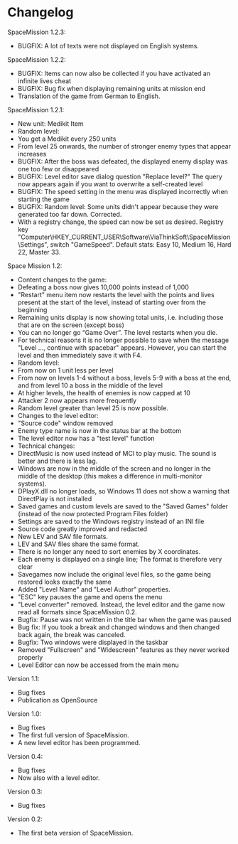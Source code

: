 # Changelog

SpaceMission 1.2.3:
- BUGFIX: A lot of texts were not displayed on English systems.

SpaceMission 1.2.2:
- BUGFIX: Items can now also be collected if you have activated an infinite lives cheat
- BUGFIX: Bug fix when displaying remaining units at mission end
- Translation of the game from German to English.

SpaceMission 1.2.1:
- New unit: Medikit Item
- Random level:
- You get a Medikit every 250 units
- From level 25 onwards, the number of stronger enemy types that appear increases
- BUGFIX: After the boss was defeated, the displayed enemy display was one too few or disappeared
- BUGFIX: Level editor save dialog question "Replace level?" The query now appears again if you want to overwrite a self-created level
- BUGFIX: The speed setting in the menu was displayed incorrectly when starting the game
- BUGFIX: Random level: Some units didn't appear because they were generated too far down. Corrected.
- With a registry change, the speed can now be set as desired. Registry key "Computer\HKEY_CURRENT_USER\Software\ViaThinkSoft\SpaceMission\Settings", switch "GameSpeed". Default stats: Easy 10, Medium 16, Hard 22, Master 33.

Space Mission 1.2:
- Content changes to the game:
- Defeating a boss now gives 10,000 points instead of 1,000
- "Restart" menu item now restarts the level with the points and lives present at the start of the level, instead of starting over from the beginning
- Remaining units display is now showing total units, i.e. including those that are on the screen (except boss)
- You can no longer go “Game Over”. The level restarts when you die.
- For technical reasons it is no longer possible to save when the message "Level ..., continue with spacebar" appears. However, you can start the level and then immediately save it with F4.
- Random level:
- From now on 1 unit less per level
- From now on levels 1-4 without a boss, levels 5-9 with a boss at the end, and from level 10 a boss in the middle of the level
- At higher levels, the health of enemies is now capped at 10
- Attacker 2 now appears more frequently
- Random level greater than level 25 is now possible.
- Changes to the level editor:
- "Source code" window removed
- Enemy type name is now in the status bar at the bottom
- The level editor now has a "test level" function
- Technical changes:
- DirectMusic is now used instead of MCI to play music. The sound is better and there is less lag.
- Windows are now in the middle of the screen and no longer in the middle of the desktop (this makes a difference in multi-monitor systems).
- DPlayX.dll no longer loads, so Windows 11 does not show a warning that DirectPlay is not installed
- Saved games and custom levels are saved to the "Saved Games" folder (instead of the now protected Program Files folder)
- Settings are saved to the Windows registry instead of an INI file
- Source code greatly improved and redacted
- New LEV and SAV file formats.
- LEV and SAV files share the same format.
- There is no longer any need to sort enemies by X coordinates.
- Each enemy is displayed on a single line; The format is therefore very clear
- Savegames now include the original level files, so the game being restored looks exactly the same
- Added "Level Name" and "Level Author" properties.
- "ESC" key pauses the game and opens the menu
- "Level converter" removed. Instead, the level editor and the game now read all formats since SpaceMission 0.2.
- Bugfix: Pause was not written in the title bar when the game was paused
- Bug fix: If you took a break and changed windows and then changed back again, the break was canceled.
- Bugfix: Two windows were displayed in the taskbar
- Removed "Fullscreen" and "Widescreen" features as they never worked properly
- Level Editor can now be accessed from the main menu

Version 1.1:
- Bug fixes
- Publication as OpenSource

Version 1.0:
- Bug fixes
- The first full version of SpaceMission.
- A new level editor has been programmed.

Version 0.4:
- Bug fixes
- Now also with a level editor.

Version 0.3:
- Bug fixes

Version 0.2:
- The first beta version of SpaceMission.
